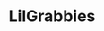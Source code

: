 ---
title: LilGrabbies
crosslinks:
- aww
- RATS
- squirrels
- reallifedoodles
- weakmemes
- tinyanimalsonfingers
- underthemicroscope
---